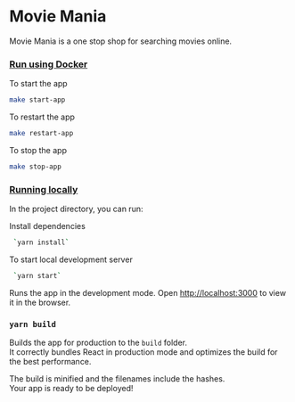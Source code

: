 # Movie Mania

Movie Mania is a one stop shop for searching movies online.

### [Run using Docker](#Run-using-docker)

To start the app

```bash
make start-app
```

To restart the app

```bash
make restart-app
```

To stop the app

```bash
make stop-app
```

### [Running locally](#Running-locally)

In the project directory, you can run:

Install dependencies
```bash
 `yarn install` 
```

To start local development server
```bash
 `yarn start` 
```

Runs the app in the development mode.
Open [http://localhost:3000](http://localhost:3000) to view it in the browser.

### `yarn build`

Builds the app for production to the `build` folder.\
It correctly bundles React in production mode and optimizes the build for the best performance.

The build is minified and the filenames include the hashes.\
Your app is ready to be deployed!

